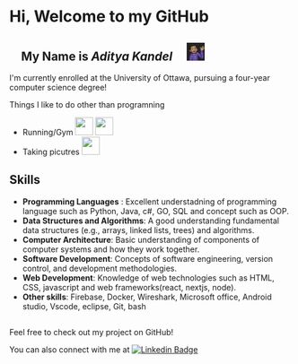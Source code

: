 # Hi, Welcome to my GitHub

## <img src="https://media.giphy.com/media/2t9xWdjuhTpa99pLma/giphy.gif" width="16" height="16"> My Name is _Aditya Kandel_ <img src="https://media.giphy.com/media/2t9xWdjuhTpa99pLma/giphy.gif" width="16" height="16"> <img src = "Profile.png" width =32 height =32>

I'm currently enrolled at the University of Ottawa, pursuing a four-year computer science degree!

Things I like to do other than programning

- Running/Gym <img src="https://media.giphy.com/media/Tgxr8pn069Sf7mgv0e/giphy.gif" width="32" height="32" > <img src="https://media.giphy.com/media/v1.Y2lkPTc5MGI3NjExeXNhYmg5bDNmNWVhY2diZzAyNzhnaTFhbzVzd3dxOHk3MTNndnpnNyZlcD12MV9zdGlja2Vyc19zZWFyY2gmY3Q9cw/JT2Pi6AdjSLpjJwCWM/giphy.gif" width="32" height="32"  >
- Taking picutres <img src = "https://media.giphy.com/media/Icnx2yiZKW3ecPVHYP/giphy.gif" width ="32" height = "32">

## Skills

- **Programming Languages** : Excellent understadning of programming language such as Python, Java, c#, GO, SQL and concept such as OOP.
- **Data Structures and Algorithms**: A good understanding fundamental data structures (e.g., arrays, linked lists, trees) and algorithms.
- **Computer Architecture**: Basic understanding of components of computer systems and how they work together.
- **Software Development**: Concepts of software engineering, version control, and development methodologies.
- **Web Development**: Knowledge of web technologies such as HTML, CSS, javascript and web frameworks(react, nextjs, node).
- **Other skills**: Firebase, Docker, Wireshark, Microsoft office, Android studio, Vscode, eclipse, Git, bash

##

Feel free to check out my project on GitHub!

You can also connect with me at [![Linkedin Badge](https://img.shields.io/badge/LinkedIn-0077B5?style=for-the-badge&logo=linkedin&logoColor=white)](https://www.linkedin.com/in/aditya-kandel-7ab9501ba/)
